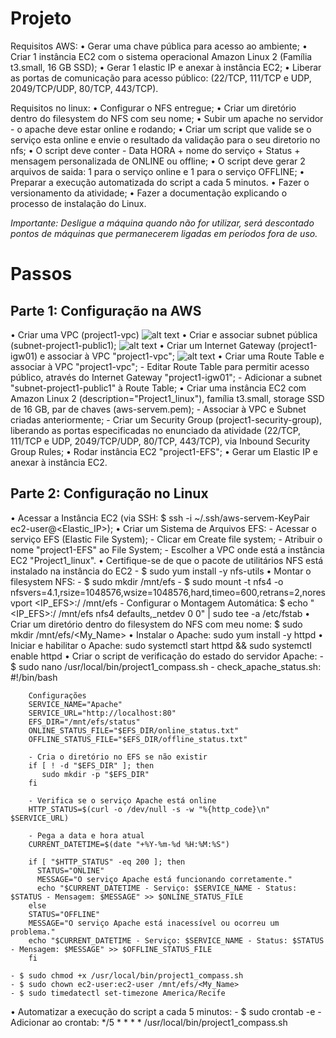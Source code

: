 # Projeto

Requisitos AWS:
•	Gerar uma chave pública para acesso ao ambiente;
•	Criar 1 instância EC2 com o sistema operacional Amazon Linux 2 (Família t3.small, 16 GB SSD);
•	Gerar 1 elastic IP e anexar à instância EC2;
•	Liberar as portas de comunicação para acesso público: (22/TCP, 111/TCP e UDP, 2049/TCP/UDP, 80/TCP, 443/TCP).

Requisitos no linux:
•	Configurar o NFS entregue;
•	Criar um diretório dentro do filesystem do NFS com seu nome;
•	Subir um apache no servidor - o apache deve estar online e rodando;
•	Criar um script que valide se o serviço esta online e envie o resultado da validação para o seu diretorio no nfs;
•	O script deve conter - Data HORA + nome do serviço + Status + mensagem personalizada de ONLINE ou offline;
•	O script deve gerar 2 arquivos de saida: 1 para o serviço online e 1 para o serviço OFFLINE;
•	Preparar a execução automatizada do script a cada 5 minutos.
•	Fazer o versionamento da atividade;
•	Fazer a documentação explicando o processo de instalação do Linux.

*Importante: Desligue a máquina quando não for utilizar, será descontado pontos de máquinas que permanecerem ligadas em períodos fora de uso.*


# Passos

## Parte 1: Configuração na AWS
•	Criar uma VPC (project1-vpc)
![alt text](image.png)
•	Criar e associar subnet pública (subnet-project1-public1);
![alt text](image1.png)
•	Criar um Internet Gateway (project1-igw01) e associar à VPC "project1-vpc";
![alt text](image2.png)
•	Criar uma Route Table e associar à VPC "project1-vpc";
	- Editar Route Table para permitir acesso público, através do Internet Gateway "project1-igw01";
	- Adicionar a subnet "subnet-project1-public1" à Route Table;
•	Criar uma instância EC2 com Amazon Linux 2 (description="Project1_linux"), família t3.small, storage SSD de 16 GB, par de chaves (aws-servem.pem);
	- Associar à VPC e Subnet criadas anteriormente;
	- Criar um Security Group (project1-security-group), liberando as portas especificadas no enunciado da atividade (22/TCP, 111/TCP e UDP, 2049/TCP/UDP, 80/TCP, 443/TCP), via Inbound Security Group Rules;
•	Rodar instância EC2 "project1-EFS";
•	Gerar um Elastic IP e anexar à instância EC2.

## Parte 2: Configuração no Linux
•	Acessar a Instância EC2 (via SSH: $ ssh -i ~/.ssh/aws-servem-KeyPair ec2-user@<Elastic_IP>);
•	Criar um Sistema de Arquivos EFS:
	- Acessar o serviço EFS (Elastic File System);
	- Clicar em Create file system;
	- Atribuir o nome "project1-EFS" ao File System;
	- Escolher a VPC onde está a instância EC2 "Project1_linux".
•   Certifique-se de que o pacote de utilitários NFS está instalado na instância do EC2
    - $ sudo yum install -y nfs-utils
•	Montar o filesystem NFS:
	- $ sudo mkdir /mnt/efs
	- $ sudo mount -t nfs4 -o nfsvers=4.1,rsize=1048576,wsize=1048576,hard,timeo=600,retrans=2,noresvport <IP_EFS>:/ /mnt/efs
	- Configurar o Montagem Automática: $ echo "<IP_EFS>:/ /mnt/efs nfs4 defaults,_netdev 0 0" | sudo tee -a /etc/fstab
•	Criar um diretório dentro do filesystem do NFS com meu nome: $ sudo mkdir /mnt/efs/<My_Name>
•	Instalar o Apache: sudo yum install -y httpd
•	Iniciar e habilitar o Apache: sudo systemctl start httpd && sudo systemctl enable httpd
•	Criar o script de verificação do estado do servidor Apache: 
	- $ sudo nano /usr/local/bin/project1_compass.sh
	- check_apache_status.sh:
		#!/bin/bash

        Configurações
        SERVICE_NAME="Apache"
        SERVICE_URL="http://localhost:80"
        EFS_DIR="/mnt/efs/status"
        ONLINE_STATUS_FILE="$EFS_DIR/online_status.txt"
        OFFLINE_STATUS_FILE="$EFS_DIR/offline_status.txt"

        - Cria o diretório no EFS se não existir
        if [ ! -d "$EFS_DIR" ]; then
           sudo mkdir -p "$EFS_DIR"
        fi

        - Verifica se o serviço Apache está online
        HTTP_STATUS=$(curl -o /dev/null -s -w "%{http_code}\n" $SERVICE_URL)

        - Pega a data e hora atual
        CURRENT_DATETIME=$(date "+%Y-%m-%d %H:%M:%S")

        if [ "$HTTP_STATUS" -eq 200 ]; then
          STATUS="ONLINE"
          MESSAGE="O serviço Apache está funcionando corretamente."
          echo "$CURRENT_DATETIME - Serviço: $SERVICE_NAME - Status: $STATUS - Mensagem: $MESSAGE" >> $ONLINE_STATUS_FILE
        else
        STATUS="OFFLINE"
        MESSAGE="O serviço Apache está inacessível ou ocorreu um problema."
        echo "$CURRENT_DATETIME - Serviço: $SERVICE_NAME - Status: $STATUS - Mensagem: $MESSAGE" >> $OFFLINE_STATUS_FILE
        fi

	- $ sudo chmod +x /usr/local/bin/project1_compass.sh
	- $ sudo chown ec2-user:ec2-user /mnt/efs/<My_Name>
	- $ sudo timedatectl set-timezone America/Recife
•	Automatizar a execução do script a cada 5 minutos:
	- $ sudo crontab -e
	- Adicionar ao crontab: */5 * * * * /usr/local/bin/project1_compass.sh



[def]: image.png